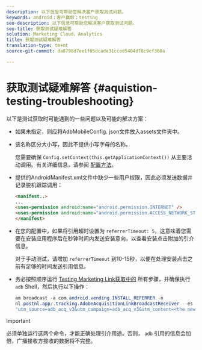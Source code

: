 ```yaml
---
description: 以下信息可帮助您解决客户获取测试问题。
keywords: android；客户赢取；testing
seo-description: 以下信息可帮助您解决客户获取测试问题。
seo-title: 获取测试疑难解答
solution: Marketing Cloud，Analytics
title: 获取测试疑难解答
translation-type: tm+mt
source-git-commit: da8798d7ee1f05dcade31cced5404d78c9cf360a

---
```



# 获取测试疑难解答 {#aquistion-testing-troubleshooting}

以下是测试获取时可能遇到的一些问题以及可能的解决方案：

* 如果未指定，则应将AdbMobileConfig. json文件放入assets文件夹中。

* 该名称区分大小写，因此不提供小写字母的名称。

   您需要确保 `Config.setContext(this.getApplicationContext())` 从主要活动调用。有关详细信息，请参阅 [配置方法](https://docs.adobe.com/content/help/en/mobile-services/android/configuration-android/methods.html)。

* 提供的AndroidManifest.xml文件中缺少一些用户权限，因此必须发送数据并记录脱机跟踪调用：

   ```html
   <manifest..>
   ... 
   <uses-permission android:name="android.permission.INTERNET" />
   <uses-permission android:name="android.permission.ACCESS_NETWORK_STATE" />
   </manifest>
   ```

* 在您的配置中，如果将引用超时设置为 `referrerTimeout: 5`，这意味着您需要在安装应用程序后在秒钟时间内发送安装意向，以查看安装点击附加的引介信息。

   对于手动测试，请增加 `referrerTimeout` 到10-15秒，以便在处理安装点击之前有足够的时间发送引用信息。

* 务必按照顺序运行 [Testing Marketing Link获取中的](https://docs.adobe.com/content/help/en/mobile-services/android/acquisition-android/t-testing-marketing-link-acquisition.html) 所有步骤，并确保执行 `adb` Shell，然后执行以下操作：

   ```java
   am broadcast -a com.android.vending.INSTALL_REFERRER -n 
   nl.postnl.app/.tracking.AdobeAcquisitionLinkBroadcastReceiver --es "referrer"
   "utm_source=adb_acq_v3&utm_campaign=adb_acq_v3&utm_content=<the newly generated id at step #7>"
   ```

>[!IMPORTANT]
>
>必须单独运行这两个命令，才能正确处理引介用途。否则， `adb` 引用的信息会加倍，广播接收方接收的数据将不完整。
